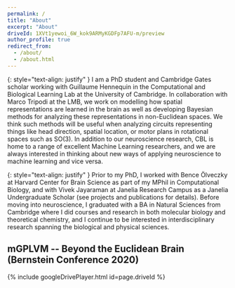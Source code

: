 ```yaml
---
permalink: /
title: "About"
excerpt: "About"
driveId: 1XVt1yewoi_6W_kok9ARMyKGDFp7AFU-m/preview
author_profile: true
redirect_from:
  - /about/
  - /about.html
---
```


{: style="text-align: justify" }
I am a PhD student and Cambridge Gates scholar working with Guillaume Hennequin in the Computational and Biological Learning Lab at the University of Cambridge.
In collaboration with Marco Tripodi at the LMB, we work on modelling how spatial representations are learned in the brain as well as developing Bayesian methods for analyzing these representations in non-Euclidean spaces.
We think such methods will be useful when analyzing circuits representing things like head direction, spatial location, or motor plans in rotational spaces such as SO(3).
In addition to our neuroscience research, CBL is home to a range of excellent Machine Learning researchers, and we are always interested in thinking about new ways of applying neuroscience to machine learning and vice versa.

{: style="text-align: justify" }
Prior to my PhD, I worked with Bence Ölveczky at Harvard Center for Brain Science as part of my MPhil in Computational Biology, and with Vivek Jayaraman at Janelia Research Campus as a Janelia Undergraduate Scholar (see projects and publications for details).
Before moving into neuroscience, I graduated with a BA in Natural Sciences from Cambridge where I did courses and research in both molecular biology and theoretical chemistry, and I continue to be interested in interdisciplinary research spanning the biological and physical sciences.

## mGPLVM -- Beyond the Euclidean Brain (Bernstein Conference 2020)

{% include googleDrivePlayer.html id=page.driveId %}
